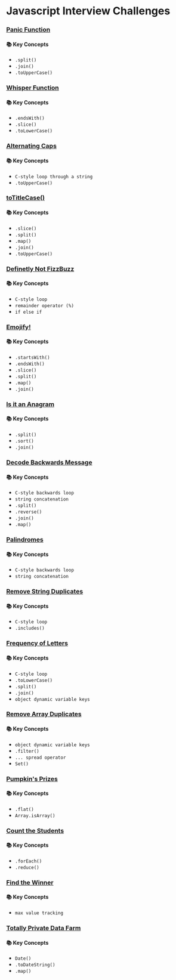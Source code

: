 # Javascript Interview Challenges

### [Panic Function](/module%2013%20-%20getting%20hired/javascript%20interview%20challenges/Panic%20Function/README.md)

#### 📚 Key Concepts

-   `.split()`
-   `.join()`
-   `.toUpperCase()`

### [Whisper Function](/module%2013%20-%20getting%20hired/javascript%20interview%20challenges/Whisper%20Function/README.md)

#### 📚 Key Concepts

-   `.endsWith()`
-   `.slice()`
-   `.toLowerCase()`

### [Alternating Caps](/module%2013%20-%20getting%20hired/javascript%20interview%20challenges/Alternating%20Caps/README.md)

#### 📚 Key Concepts

-   `C-style loop through a string`
-   `.toUpperCase()`

### [toTitleCase()](</module%2013%20-%20getting%20hired/javascript%20interview%20challenges/toTitleCase()/README.md>)

#### 📚 Key Concepts

-   `.slice()`
-   `.split()`
-   `.map()`
-   `.join()`
-   `.toUpperCase()`

### [Definetly Not FizzBuzz](/module%2013%20-%20getting%20hired/javascript%20interview%20challenges/Definetly%20Not%20FizzBuzz/README.md)

#### 📚 Key Concepts

-   `C-style loop`
-   `remainder operator (%)`
-   `if else if`

### [Emojify!](/module%2013%20-%20getting%20hired/javascript%20interview%20challenges/Emojify!/README.md)

#### 📚 Key Concepts

-   `.startsWith()`
-   `.endsWith()`
-   `.slice()`
-   `.split()`
-   `.map()`
-   `.join()`

### [Is it an Anagram](/module%2013%20-%20getting%20hired/javascript%20interview%20challenges/Is%20it%20an%20Anagram/README.md)

#### 📚 Key Concepts

-   `.split()`
-   `.sort()`
-   `.join()`

### [Decode Backwards Message](/module%2013%20-%20getting%20hired/javascript%20interview%20challenges/Decode%20Backwards%20Message/README.md)

#### 📚 Key Concepts

-   `C-style backwards loop`
-   `string concatenation`
-   `.split()`
-   `.reverse()`
-   `.join()`
-   `.map()`

### [Palindromes](/module%2013%20-%20getting%20hired/javascript%20interview%20challenges/Palindromes/README.md)

#### 📚 Key Concepts

-   `C-style backwards loop`
-   `string concatenation`

### [Remove String Duplicates](/module%2013%20-%20getting%20hired/javascript%20interview%20challenges/Remove%20String%20Duplicates/README.md)

#### 📚 Key Concepts

-   `C-style loop`
-   `.includes()`

### [Frequency of Letters](/module%2013%20-%20getting%20hired/javascript%20interview%20challenges/Frequency%20of%20Letters/README.md)

#### 📚 Key Concepts

-   `C-style loop`
-   `.toLowerCase()`
-   `.split()`
-   `.join()`
-   `object dynamic variable keys`

### [Remove Array Duplicates](/module%2013%20-%20getting%20hired/javascript%20interview%20challenges/Remove%20Array%20Duplicates/README.md)

#### 📚 Key Concepts

-   `object dynamic variable keys`
-   `.filter()`
-   `... spread operator`
-   `Set()`

### [Pumpkin's Prizes](/module%2013%20-%20getting%20hired/javascript%20interview%20challenges/Pumpkin's%20Prizes/README.md)

#### 📚 Key Concepts

-   `.flat()`
-   `Array.isArray()`

### [Count the Students](/module%2013%20-%20getting%20hired/javascript%20interview%20challenges/Count%20the%20Students/README.md)

#### 📚 Key Concepts

-   `.forEach()`
-   `.reduce()`

### [Find the Winner](/module%2013%20-%20getting%20hired/javascript%20interview%20challenges/Find%20the%20Winner/README.md)

#### 📚 Key Concepts

- `max value tracking`

### [Totally Private Data Farm](/module%2013%20-%20getting%20hired/javascript%20interview%20challenges/Totally%20Private%20Data%20Farm/README.md)

#### 📚 Key Concepts

- `Date()`
- `.toDateString()`
- `.map()`